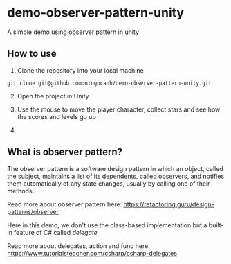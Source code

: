 # demo-observer-pattern-unity
A simple demo using observer pattern in unity
## How to use ##
1. Clone the repository into your local machine
```
git clone git@github.com:ntngocanh/demo-observer-pattern-unity.git
```
2. Open the project in Unity

3. Use the mouse to move the player character, collect stars and see how the scores and levels go up
4. 
## What is observer pattern? ##

The observer pattern is a software design pattern in which an object, called the subject, maintains a list of its dependents, called observers, and notifies them automatically of any state changes, usually by calling one of their methods.

Read more about observer pattern here: https://refactoring.guru/design-patterns/observer

Here in this demo, we don't use the class-based implementation but a built-in feature of C# called *delegate*

Read more about delegates, action and func here: https://www.tutorialsteacher.com/csharp/csharp-delegates

